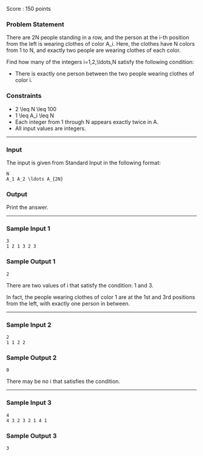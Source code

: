 Score : 150 points

### Problem Statement

There are 2N people standing in a row, and the person at the i-th position from the left is wearing clothes of color A\_i. Here, the clothes have N colors from 1 to N, and exactly two people are wearing clothes of each color.

Find how many of the integers i=1,2,\ldots,N satisfy the following condition:

* There is exactly one person between the two people wearing clothes of color i.

### Constraints

* 2 \leq N \leq 100
* 1 \leq A\_i \leq N
* Each integer from 1 through N appears exactly twice in A.
* All input values are integers.

---

### Input

The input is given from Standard Input in the following format:

```
N
A_1 A_2 \ldots A_{2N}
```

### Output

Print the answer.

---

### Sample Input 1

```
3
1 2 1 3 2 3
```

### Sample Output 1

```
2
```

There are two values of i that satisfy the condition: 1 and 3.

In fact, the people wearing clothes of color 1 are at the 1st and 3rd positions from the left, with exactly one person in between.

---

### Sample Input 2

```
2
1 1 2 2
```

### Sample Output 2

```
0
```

There may be no i that satisfies the condition.

---

### Sample Input 3

```
4
4 3 2 3 2 1 4 1
```

### Sample Output 3

```
3
```